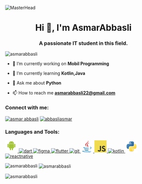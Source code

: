 ![MasterHead](https://media.licdn.com/dms/image/D4E03AQFj-5xY9dE6ZA/profile-displayphoto-shrink_200_200/0/1720378409178?e=1727308800&v=beta&t=KKjH64Hchih03KEiSqxp0MiIc4rFZ6Ff-qqc4hxiE7s)

<h1 align="center">Hi 👋, I'm AsmarAbbasli</h1>
<h3 align="center">A passionate IT student in this field.</h3>

<p align="left"> <img src="https://komarev.com/ghpvc/?username=asmarabbasli&label=Profile%20views&color=0e75b6&style=flat" alt="asmarabbasli" /> </p>

- 🔭 I’m currently working on **Mobil Programming**

- 🌱 I’m currently learning **Kotlin,Java**

- 💬 Ask me about **Python**

- 📫 How to reach me **asmarabbasli22@gmail.com**

<h3 align="left">Connect with me:</h3>
<p align="left">
<a href="https://linkedin.com/in/asmar abbasli" target="blank"><img align="center" src="https://raw.githubusercontent.com/rahuldkjain/github-profile-readme-generator/master/src/images/icons/Social/linked-in-alt.svg" alt="asmar abbasli" height="30" width="40" /></a>
<a href="https://instagram.com/abbasliasmar" target="blank"><img align="center" src="https://raw.githubusercontent.com/rahuldkjain/github-profile-readme-generator/master/src/images/icons/Social/instagram.svg" alt="abbasliasmar" height="30" width="40" /></a>
</p>

<h3 align="left">Languages and Tools:</h3>
<p align="left"> <a href="https://developer.android.com" target="_blank" rel="noreferrer"> <img src="https://raw.githubusercontent.com/devicons/devicon/master/icons/android/android-original-wordmark.svg" alt="android" width="40" height="40"/> </a> <a href="https://dart.dev" target="_blank" rel="noreferrer"> <img src="https://www.vectorlogo.zone/logos/dartlang/dartlang-icon.svg" alt="dart" width="40" height="40"/> </a> <a href="https://www.figma.com/" target="_blank" rel="noreferrer"> <img src="https://www.vectorlogo.zone/logos/figma/figma-icon.svg" alt="figma" width="40" height="40"/> </a> <a href="https://flutter.dev" target="_blank" rel="noreferrer"> <img src="https://www.vectorlogo.zone/logos/flutterio/flutterio-icon.svg" alt="flutter" width="40" height="40"/> </a> <a href="https://git-scm.com/" target="_blank" rel="noreferrer"> <img src="https://www.vectorlogo.zone/logos/git-scm/git-scm-icon.svg" alt="git" width="40" height="40"/> </a> <a href="https://www.java.com" target="_blank" rel="noreferrer"> <img src="https://raw.githubusercontent.com/devicons/devicon/master/icons/java/java-original.svg" alt="java" width="40" height="40"/> </a> <a href="https://developer.mozilla.org/en-US/docs/Web/JavaScript" target="_blank" rel="noreferrer"> <img src="https://raw.githubusercontent.com/devicons/devicon/master/icons/javascript/javascript-original.svg" alt="javascript" width="40" height="40"/> </a> <a href="https://kotlinlang.org" target="_blank" rel="noreferrer"> <img src="https://www.vectorlogo.zone/logos/kotlinlang/kotlinlang-icon.svg" alt="kotlin" width="40" height="40"/> </a> <a href="https://www.python.org" target="_blank" rel="noreferrer"> <img src="https://raw.githubusercontent.com/devicons/devicon/master/icons/python/python-original.svg" alt="python" width="40" height="40"/> </a> <a href="https://reactnative.dev/" target="_blank" rel="noreferrer"> <img src="https://reactnative.dev/img/header_logo.svg" alt="reactnative" width="40" height="40"/> </a> </p>

<p><img align="left" src="https://github-readme-stats.vercel.app/api/top-langs?username=asmarabbasli&show_icons=true&locale=en&layout=compact" alt="asmarabbasli" /></p>

<p>&nbsp;<img align="center" src="https://github-readme-stats.vercel.app/api?username=asmarabbasli&show_icons=true&locale=en" alt="asmarabbasli" /></p>

<p><img align="center" src="https://github-readme-streak-stats.herokuapp.com/?user=asmarabbasli&" alt="asmarabbasli" /></p>
